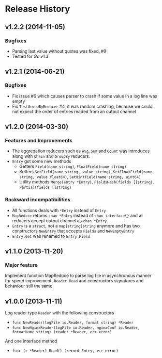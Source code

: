 # Release History

## v1.2.2 (2014-11-05)

### Bugfixes

- Parsing last value without quotes was fixed, #9 
- Tested for Go v1.3

## v1.2.1 (2014-06-21)

### Bugfixes

- Fix issue #6 which causes parser to crash if some value in a log line was empty
- Fix `TestGroupByReducer` #4, it was random crashing, because we could not expect the order of entries readed from an output channel

## v1.2.0 (2014-03-30)

### Features and Improvements

* The aggregation reducers such as `Avg`, `Sum` and `Count` was introduces along with `Chain` and `GroupBy` reducers.
* `Entry` got some new methods
  * Getters `Field(name string)`, `FloatField(name string)`
  * Setters `SetField(name string, value string)`, `SetFloatField(name string, value float64)`, `SetUintField(name string, uint64)`
  * Utility methods `Merge(entry *Entry)`, `FieldsHash(fields []string)`, `Partial(fields []string)`

### Backward incompatibilities

* All functions deals with `*Entry` instead of `Entry`
* `MapReduce` returns `chan *Entry` instead of `chan interface{}` and all reducers accept output channel as `chan *Entry`
* `Entry` is a `struct`, not a `map[string]string` anymore and has two constructors `NewEntry` that accepts `Fields` and `NewEmptyEntry`
* `Entry.Get` was renamed to `Entry.Field`

## v1.1.0 (2013-11-20)

### Major feature

Implement function MapReduce to parse log file in asynchronous manner for speed improvement. `Reader.Read` and constructors signatures and behaviour still the same.

## v1.0.0 (2013-11-11)

Log reader type `Reader` with the following constructors
* `func NewReader(logFile io.Reader, format string) *Reader`
* `func NewNginxReader(logFile io.Reader, nginxConf io.Reader, formatName string) (reader *Reader, err error)`

And one interface method
* `func (r *Reader) Read() (record Entry, err error)`